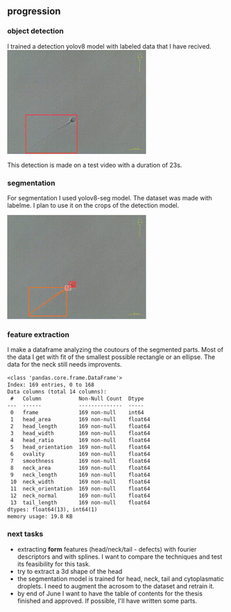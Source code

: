 ## progression
### object detection
I trained a detection yolov8 model with labeled data that I have recived.
![img](output-dect.gif)

This detection is made on a test video with a duration of 23s.
### segmentation
For segmentation I used yolov8-seg model. The dataset was made with labelme. I plan to use it on the crops of the detection model. 

![img2](output-seg.gif)

### feature extraction
I make a dataframe analyzing the coutours of the segmented parts. Most of the data I get with fit of the smallest possible rectangle or an ellipse. The data for the neck still needs improvents.


	<class 'pandas.core.frame.DataFrame'>
	Index: 169 entries, 0 to 168
	Data columns (total 14 columns):
	 #   Column            Non-Null Count  Dtype  
	---  ------            --------------  -----  
	 0   frame             169 non-null    int64  
	 1   head_area         169 non-null    float64
	 2   head_length       169 non-null    float64
	 3   head_width        169 non-null    float64
	 4   head_ratio        169 non-null    float64
	 5   head_orientation  169 non-null    float64
	 6   ovality           169 non-null    float64
	 7   smoothness        169 non-null    float64
	 8   neck_area         169 non-null    float64
	 9   neck_length       169 non-null    float64
	 10  neck_width        169 non-null    float64
	 11  neck_orientation  169 non-null    float64
	 12  neck_normal       169 non-null    float64
	 13  tail_length       169 non-null    float64
	dtypes: float64(13), int64(1)
	memory usage: 19.8 KB

### next tasks
- extracting **form** features (head/neck/tail - defects) with fourier descriptors and with splines. I want to compare the techniques and test its feasibility for this task.
- try to extract a 3d shape of the head 
- the segmentation model is trained for head, neck, tail and cytoplasmatic droplets. I need to augment the acrosom to the dataset and retrain it. 
- by end of June I want to have the table of contents for the thesis finished and approved. If possible, I'll have written some parts.
